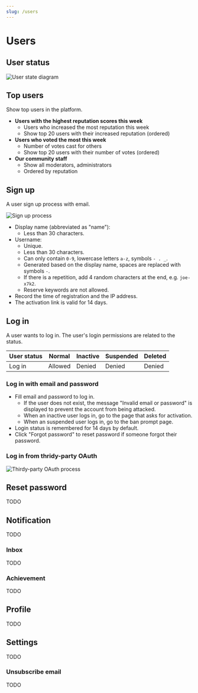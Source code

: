 ```yaml
---
slug: /users
---
```


# Users

## User status

![User state diagram](/img/docs/users-user-status.drawio.svg)

## Top users

Show top users in the platform.

- **Users with the highest reputation scores this week**
  - Users who increased the most reputation this week
  - Show top 20 users with their increased reputation (ordered)
- **Users who voted the most this week**
  - Number of votes cast for others
  - Show top 20 users with their number of votes (ordered)
- **Our community staff**
  - Show all moderators, administrators
  - Ordered by reputation

## Sign up

A user sign up process with email.

![Sign up process](/img/docs/users-signup.drawio.svg)

- Display name (abbreviated as "name"):
  - Less than 30 characters.
- Username:
  - Unique.
  - Less than 30 characters.
  - Can only contain `0-9`, lowercase letters `a-z`, symbols `- . _`.
  - Generated based on the display name, spaces are replaced with symbols `-`.
  - If there is a repetition, add 4 random characters at the end, e.g. `joe-x7k2`.
  - Reserve keywords are not allowed.
- Record the time of registration and the IP address.
- The activation link is valid for 14 days.

## Log in

A user wants to log in. The user's login permissions are related to the status.

| User status | Normal | Inactive | Suspended | Deleted |
|---|---|---|---|---|
| Log in | Allowed | Denied | Denied | Denied |

### Log in with email and password

- Fill email and password to log in.
  - If the user does not exist, the message "Invalid email or password" is displayed to prevent the account from being attacked.
  - When an inactive user logs in, go to the page that asks for activation.
  - When an suspended user logs in, go to the ban prompt page.
- Login status is remembered for 14 days by default.
- Click "Forgot password" to reset password if someone forgot their password.

### Log in from thridy-party OAuth

![Thirdy-party OAuth process](/img/docs/users-oauth.drawio.svg)

## Reset password

TODO

## Notification

TODO

### Inbox

TODO

### Achievement

TODO

## Profile

TODO

## Settings

TODO

### Unsubscribe email

TODO
